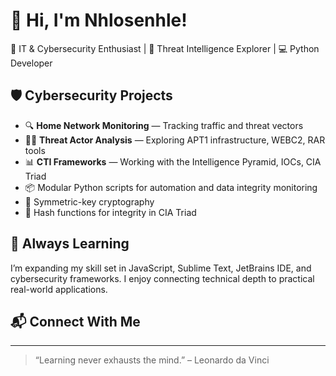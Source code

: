 # 👋 Hi, I'm Nhlosenhle!  
🚀 IT & Cybersecurity Enthusiast | 🧠 Threat Intelligence Explorer | 💻 Python Developer  

## 🛡️ Cybersecurity Projects  
- 🔍 **Home Network Monitoring** — Tracking traffic and threat vectors  
- 🕵️‍♂️ **Threat Actor Analysis** — Exploring APT1 infrastructure, WEBC2, RAR tools  
- 📊 **CTI Frameworks** — Working with the Intelligence Pyramid, IOCs, CIA Triad  
- 📦 Modular Python scripts for automation and data integrity monitoring  
- 🧬 Symmetric-key cryptography  
- 🧠 Hash functions for integrity in CIA Triad  

## 🧠 Always Learning  
I’m expanding my skill set in JavaScript, Sublime Text, JetBrains IDE, and cybersecurity frameworks. I enjoy connecting technical depth to practical real-world applications.

## 📬 Connect With Me  
[linkedin]: https://www.linkedin.com/in/nhlosenhle-mkhonta-46b031322
---

> “Learning never exhausts the mind.” – Leonardo da Vinci


<!--
**joshmadakor1/joshmadakor1** is a ✨ _special_ ✨ repository because its `README.md` (this file) appears on your GitHub profile.

Here are some ideas to get you started:

- 🔭 I’m currently working on ...
- 🌱 I’m currently learning ...
- 👯 I’m looking to collaborate on ...
- 🤔 I’m looking for help with ...
- 💬 Ask me about ...
- 📫 How to reach me: ...
- 😄 Pronouns: ...
- ⚡ Fun fact: ...
-->
